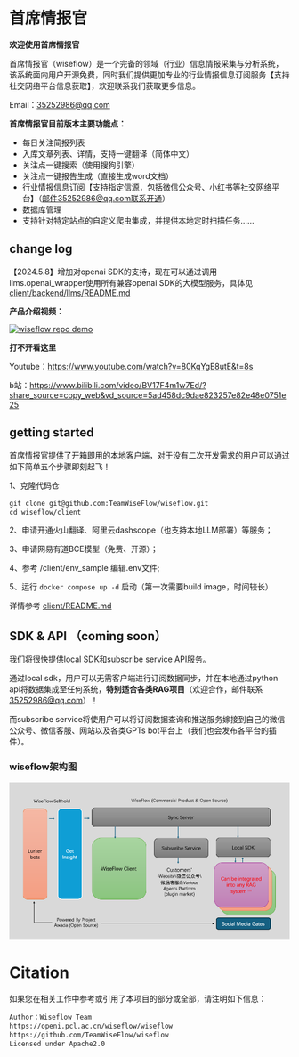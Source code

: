 # 首席情报官

**欢迎使用首席情报官**

首席情报官（wiseflow）是一个完备的领域（行业）信息情报采集与分析系统，该系统面向用户开源免费，同时我们提供更加专业的行业情报信息订阅服务【支持社交网络平台信息获取】，欢迎联系我们获取更多信息。

Email：35252986@qq.com 

**首席情报官目前版本主要功能点：**

- 每日关注简报列表
- 入库文章列表、详情，支持一键翻译（简体中文）
- 关注点一键搜索（使用搜狗引擎）
- 关注点一键报告生成（直接生成word文档）
- 行业情报信息订阅【支持指定信源，包括微信公众号、小红书等社交网络平台】（邮件35252986@qq.com联系开通）
- 数据库管理
- 支持针对特定站点的自定义爬虫集成，并提供本地定时扫描任务……

## change log

【2024.5.8】增加对openai SDK的支持，现在可以通过调用llms.openai_wrapper使用所有兼容openai SDK的大模型服务，具体见 [client/backend/llms/README.md](client/backend/llms/README.md)

**产品介绍视频：**

[![wiseflow repo demo](https://res.cloudinary.com/marcomontalbano/image/upload/v1714005731/video_to_markdown/images/youtube--80KqYgE8utE-c05b58ac6eb4c4700831b2b3070cd403.jpg)](https://www.bilibili.com/video/BV17F4m1w7Ed/?share_source=copy_web&vd_source=5ad458dc9dae823257e82e48e0751e25 "wiseflow repo demo")

**打不开看这里**

Youtube：https://www.youtube.com/watch?v=80KqYgE8utE&t=8s

b站：https://www.bilibili.com/video/BV17F4m1w7Ed/?share_source=copy_web&vd_source=5ad458dc9dae823257e82e48e0751e25

## getting started

首席情报官提供了开箱即用的本地客户端，对于没有二次开发需求的用户可以通过如下简单五个步骤即刻起飞！

1、克隆代码仓

```commandline
git clone git@github.com:TeamWiseFlow/wiseflow.git
cd wiseflow/client
```

2、申请开通火山翻译、阿里云dashscope（也支持本地LLM部署）等服务；

3、申请网易有道BCE模型（免费、开源）；

4、参考  /client/env_sample 编辑.env文件;

5、运行 `docker compose up -d` 启动（第一次需要build image，时间较长）


详情参考 [client/README.md](client/README.md)

## SDK & API （coming soon）

我们将很快提供local SDK和subscribe service API服务。

通过local sdk，用户可以无需客户端进行订阅数据同步，并在本地通过python api将数据集成至任何系统，**特别适合各类RAG项目**（欢迎合作，邮件联系 35252986@qq.com）！

而subscribe service将使用户可以将订阅数据查询和推送服务嫁接到自己的微信公众号、微信客服、网站以及各类GPTs bot平台上（我们也会发布各平台的插件）。

### wiseflow架构图

![wiseflow架构图](asset/wiseflow_arch.png)

# Citation

如果您在相关工作中参考或引用了本项目的部分或全部，请注明如下信息：

```
Author：Wiseflow Team
https://openi.pcl.ac.cn/wiseflow/wiseflow
https://github.com/TeamWiseFlow/wiseflow
Licensed under Apache2.0
```
